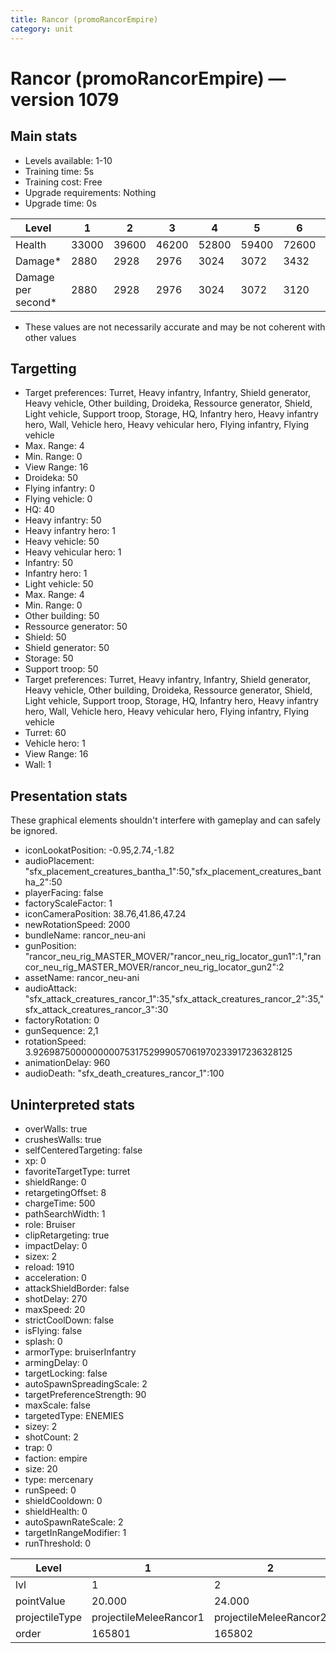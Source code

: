 ```yaml
---
title: Rancor (promoRancorEmpire)
category: unit
---
```


# Rancor (promoRancorEmpire) — version 1079

## Main stats

  * Levels available: 1-10
  * Training time: 5s
  * Training cost: Free
  * Upgrade requirements: Nothing
  * Upgrade time: 0s

|Level             |1    |2    |3    |4    |5    |6    |7    |8    |9     |10    |
|------------------|-----|-----|-----|-----|-----|-----|-----|-----|------|------|
|Health            |33000|39600|46200|52800|59400|72600|79860|95040|102960|123750|
|Damage*           |2880 |2928 |2976 |3024 |3072 |3432 |3590 |4032 |4147  |4500  |
|Damage per second*|2880 |2928 |2976 |3024 |3072 |3120 |3264 |3360 |3456  |3600  |

* These values are not necessarily accurate and may be not coherent with other values

## Targetting

  * Target preferences: Turret, Heavy infantry, Infantry, Shield generator, Heavy vehicle, Other building, Droideka, Ressource generator, Shield, Light vehicle, Support troop, Storage, HQ, Infantry hero, Heavy infantry hero, Wall, Vehicle hero, Heavy vehicular hero, Flying infantry, Flying vehicle
  * Max. Range: 4
  * Min. Range: 0
  * View Range: 16
  * Droideka: 50
  * Flying infantry: 0
  * Flying vehicle: 0
  * HQ: 40
  * Heavy infantry: 50
  * Heavy infantry hero: 1
  * Heavy vehicle: 50
  * Heavy vehicular hero: 1
  * Infantry: 50
  * Infantry hero: 1
  * Light vehicle: 50
  * Max. Range: 4
  * Min. Range: 0
  * Other building: 50
  * Ressource generator: 50
  * Shield: 50
  * Shield generator: 50
  * Storage: 50
  * Support troop: 50
  * Target preferences: Turret, Heavy infantry, Infantry, Shield generator, Heavy vehicle, Other building, Droideka, Ressource generator, Shield, Light vehicle, Support troop, Storage, HQ, Infantry hero, Heavy infantry hero, Wall, Vehicle hero, Heavy vehicular hero, Flying infantry, Flying vehicle
  * Turret: 60
  * Vehicle hero: 1
  * View Range: 16
  * Wall: 1

## Presentation stats

These graphical elements shouldn't interfere with gameplay and can safely be ignored.

  * iconLookatPosition: -0.95,2.74,-1.82
  * audioPlacement: "sfx_placement_creatures_bantha_1":50,"sfx_placement_creatures_bantha_2":50
  * playerFacing: false
  * factoryScaleFactor: 1
  * iconCameraPosition: 38.76,41.86,47.24
  * newRotationSpeed: 2000
  * bundleName: rancor_neu-ani
  * gunPosition: "rancor_neu_rig_MASTER_MOVER/"rancor_neu_rig_locator_gun1":1,"rancor_neu_rig_MASTER_MOVER/rancor_neu_rig_locator_gun2":2
  * assetName: rancor_neu-ani
  * audioAttack: "sfx_attack_creatures_rancor_1":35,"sfx_attack_creatures_rancor_2":35,"sfx_attack_creatures_rancor_3":30
  * factoryRotation: 0
  * gunSequence: 2,1
  * rotationSpeed: 3.92698750000000007531752999057061970233917236328125
  * animationDelay: 960
  * audioDeath: "sfx_death_creatures_rancor_1":100

## Uninterpreted stats

  * overWalls: true
  * crushesWalls: true
  * selfCenteredTargeting: false
  * xp: 0
  * favoriteTargetType: turret
  * shieldRange: 0
  * retargetingOffset: 8
  * chargeTime: 500
  * pathSearchWidth: 1
  * role: Bruiser
  * clipRetargeting: true
  * impactDelay: 0
  * sizex: 2
  * reload: 1910
  * acceleration: 0
  * attackShieldBorder: false
  * shotDelay: 270
  * maxSpeed: 20
  * strictCoolDown: false
  * isFlying: false
  * splash: 0
  * armorType: bruiserInfantry
  * armingDelay: 0
  * targetLocking: false
  * autoSpawnSpreadingScale: 2
  * targetPreferenceStrength: 90
  * maxScale: false
  * targetedType: ENEMIES
  * sizey: 2
  * shotCount: 2
  * trap: 0
  * faction: empire
  * size: 20
  * type: mercenary
  * runSpeed: 0
  * shieldCooldown: 0
  * shieldHealth: 0
  * autoSpawnRateScale: 2
  * targetInRangeModifier: 1
  * runThreshold: 0

|Level         |1                     |2                     |3                     |4                     |5                     |6                     |7                     |8                     |9                     |10                     |
|--------------|----------------------|----------------------|----------------------|----------------------|----------------------|----------------------|----------------------|----------------------|----------------------|-----------------------|
|lvl           |1                     |2                     |3                     |4                     |5                     |6                     |7                     |8                     |9                     |10                     |
|pointValue    |20.000                |24.000                |28.000                |32.000                |36.000                |40.000                |44.000                |48.000                |52.000                |60.000                 |
|projectileType|projectileMeleeRancor1|projectileMeleeRancor2|projectileMeleeRancor3|projectileMeleeRancor4|projectileMeleeRancor5|projectileMeleeRancor6|projectileMeleeRancor7|projectileMeleeRancor8|projectileMeleeRancor9|projectileMeleeRancor10|
|order         |165801                |165802                |165803                |165804                |165805                |165806                |165807                |165808                |165809                |165810                 |

